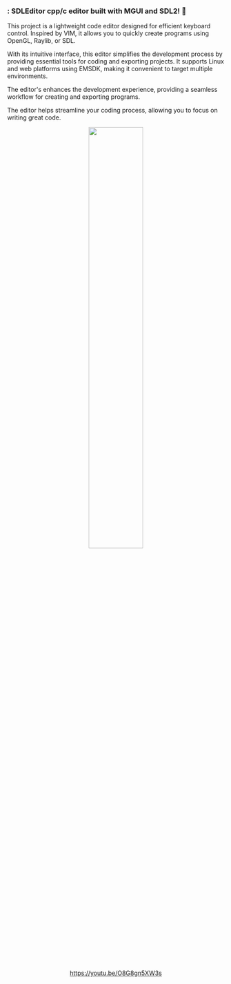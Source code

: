 ### : SDLEditor cpp/c editor built with MGUI and SDL2!  👀 <br>

This project is a lightweight code editor designed for efficient keyboard control. Inspired by VIM, it allows you to quickly create programs using OpenGL, Raylib, or SDL.

With its intuitive interface, this editor simplifies the development process by providing essential tools for coding and exporting projects. It supports Linux and web platforms using EMSDK, making it convenient to target multiple environments.

The editor's  enhances the development experience, providing a seamless workflow for creating and exporting programs. 

The editor helps  streamline your coding process, allowing you to focus on writing great code.

<div id="raw" align="center">


[<img src="https://img.youtube.com/vi/O8G8gn5XW3s/maxresdefault.jpg" width="50%">](https://youtu.be/O8G8gn5XW3s)
  </br>
https://youtu.be/O8G8gn5XW3s
  
  
  </div>
